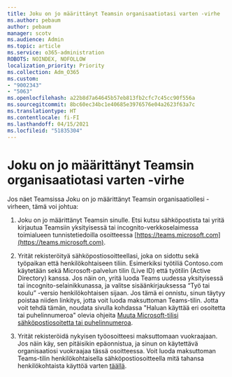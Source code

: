 ```yaml
---
title: Joku on jo määrittänyt Teamsin organisaatiotasi varten -virhe
ms.author: pebaum
author: pebaum
manager: scotv
ms.audience: Admin
ms.topic: article
ms.service: o365-administration
ROBOTS: NOINDEX, NOFOLLOW
localization_priority: Priority
ms.collection: Adm_O365
ms.custom:
- "9002343"
- "5063"
ms.openlocfilehash: a22b8d7a64645b57eb813fb2cfc7c45cc90f556a
ms.sourcegitcommit: 8bc60ec34bc1e40685e3976576e04a2623f63a7c
ms.translationtype: HT
ms.contentlocale: fi-FI
ms.lasthandoff: 04/15/2021
ms.locfileid: "51835304"
---
```

# <a name="someone-has-already-set-up-teams-for-your-organization-error"></a>Joku on jo määrittänyt Teamsin organisaatiotasi varten -virhe

Jos näet Teamsissa Joku on jo määrittänyt Teamsin organisaatiollesi -virheen, tämä voi johtua:

1. Joku on jo määrittänyt Teamsin sinulle. Etsi kutsu sähköpostista tai yritä kirjautua Teamsiin yksityisessä tai incognito-verkkoselaimessa toimialueen tunnistetiedoilla osoitteessa [https://teams.microsoft.com](https://teams.microsoft.com).

2. Yrität rekisteröityä sähköpostiosoitteellasi, joka on sidottu sekä työpaikan että henkilökohtaiseen tiliin. Esimerkiksi työtiliä Contoso.com käytetään sekä Microsoft-palvelun tilin (Live ID) että työtilin (Active Directory) kanssa. Jos näin on, yritä luoda Teams uudessa yksityisessä tai incognito-selainikkunassa, ja valitse sisäänkirjauksessa “Työ tai koulu” -versio henkilökohtaisen sijaan. Jos tämä ei onnistu, sinun täytyy poistaa niiden linkitys, jotta voit luoda maksuttoman Teams-tilin. Jotta voit tehdä tämän, noudata sivulla kohdassa "Haluan käyttää eri osoitetta tai puhelinnumeroa" olevia ohjeita [Muuta Microsoft-tilisi sähköpostiosoitetta tai puhelinnumeroa](https://support.microsoft.com/help/12407).

3. Yrität rekisteröidä nykyisen työosoitteesi maksuttomaan vuokraajaan. Jos näin käy, sen pitäisikin epäonnistua, ja sinun on käytettävä organisaatiosi vuokraajaa tässä osoitteessa. Voit luoda maksuttoman Teams-tilin henkilökohtaisella sähköpostiosoitteella mitä tahansa henkilökohtaista käyttöä varten [täällä](https://products.office.com/microsoft-teams/group-chat-software).
